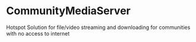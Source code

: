 # CommunityMediaServer
Hotspot Solution for file/video streaming and downloading for communities with no access to internet
